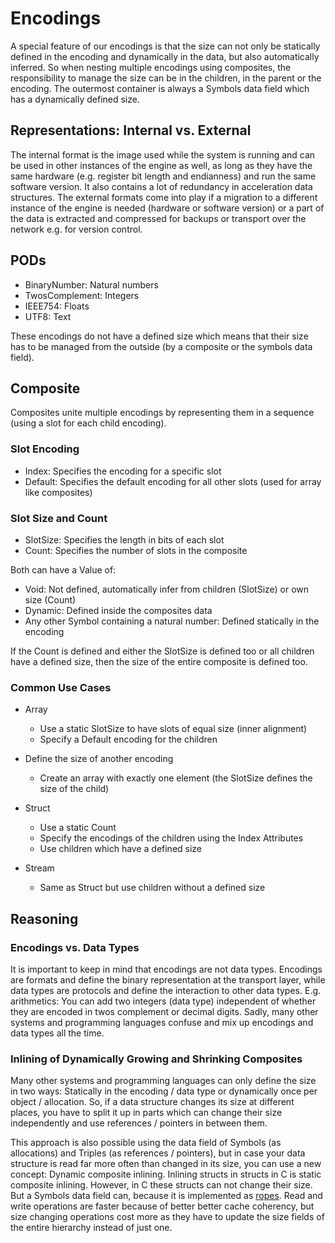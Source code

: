 # Encodings
A special feature of our encodings is that the size can not only
be statically defined in the encoding and dynamically in the data, but also automatically inferred.
So when nesting multiple encodings using composites, the responsibility to manage the size can be in the children, in the parent or the encoding.
The outermost container is always a Symbols data field which has a dynamically defined size.

## Representations: Internal vs. External
The internal format is the image used while the system is running and can be used in other instances of the engine as well,
as long as they have the same hardware (e.g. register bit length and endianness) and run the same software version.
It also contains a lot of redundancy in acceleration data structures.
The external formats come into play if a migration to a different instance of the engine is needed (hardware or software version)
or a part of the data is extracted and compressed for backups or transport over the network e.g. for version control.

## PODs
- BinaryNumber: Natural numbers
- TwosComplement: Integers
- IEEE754: Floats
- UTF8: Text

These encodings do not have a defined size which means that their size has to be managed from the outside (by a composite or the symbols data field).


## Composite
Composites unite multiple encodings by representing them in a sequence (using a slot for each child encoding).

### Slot Encoding
- Index: Specifies the encoding for a specific slot
- Default: Specifies the default encoding for all other slots (used for array like composites)

### Slot Size and Count
- SlotSize: Specifies the length in bits of each slot
- Count: Specifies the number of slots in the composite

Both can have a Value of:
- Void: Not defined, automatically infer from children (SlotSize) or own size (Count)
- Dynamic: Defined inside the composites data
- Any other Symbol containing a natural number: Defined statically in the encoding

If the Count is defined and either the SlotSize is defined too or all children have a defined size,
then the size of the entire composite is defined too.

### Common Use Cases
- Array
    - Use a static SlotSize to have slots of equal size (inner alignment)
    - Specify a Default encoding for the children

- Define the size of another encoding
    - Create an array with exactly one element (the SlotSize defines the size of the child)

- Struct
    - Use a static Count
    - Specify the encodings of the children using the Index Attributes
    - Use children which have a defined size

- Stream
    - Same as Struct but use children without a defined size


## Reasoning

### Encodings vs. Data Types
It is important to keep in mind that encodings are not data types.
Encodings are formats and define the binary representation at the transport layer,
while data types are protocols and define the interaction to other data types.
E.g. arithmetics: You can add two integers (data type) independent of whether they are encoded in twos complement or decimal digits.
Sadly, many other systems and programming languages confuse and mix up encodings and data types all the time.

### Inlining of Dynamically Growing and Shrinking Composites
Many other systems and programming languages can only define the size in two ways:
Statically in the encoding / data type or dynamically once per object / allocation.
So, if a data structure changes its size at different places,
you have to split it up in parts which can change their size independently and use references / pointers in between them.

This approach is also possible using the data field of Symbols (as allocations) and Triples (as references / pointers),
but in case your data structure is read far more often than changed in its size, you can use a new concept: Dynamic composite inlining.
Inlining structs in structs in C is static composite inlining.
However, in C these structs can not change their size.
But a Symbols data field can, because it is implemented as [ropes](https://en.wikipedia.org/wiki/Rope_(data_structure)).
Read and write operations are faster because of better better cache coherency,
but size changing operations cost more as they have to update the size fields of the entire hierarchy instead of just one.
